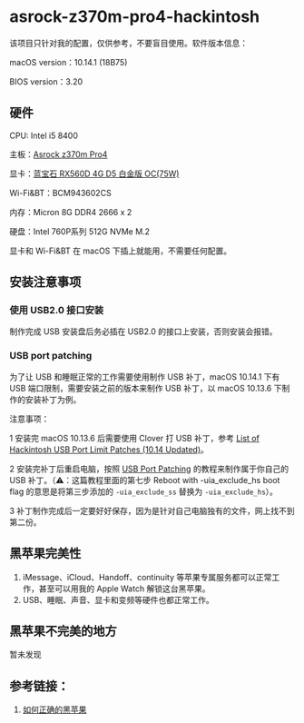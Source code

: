 # asrock-z370m-pro4-hackintosh

该项目只针对我的配置，仅供参考，不要盲目使用。软件版本信息：

macOS version：10.14.1 (18B75)

BIOS version：3.20

## 硬件

CPU: Intel i5 8400

主板：[Asrock z370m Pro4](https://www.asrock.com/MB/Intel/Z370M%20Pro4/index.asp)

显卡：[蓝宝石 RX560D 4G D5 白金版 OC(75W)](http://www.sapphiretech.com/productdetial.asp?pid=C12A4F7E-B791-4DDB-8D32-47BB6ACA68BD&lang=chs)

Wi-Fi&BT：BCM943602CS

内存：Micron 8G DDR4 2666 x 2

硬盘：Intel 760P系列 512G NVMe M.2

显卡和 Wi-Fi&BT 在 macOS 下插上就能用，不需要任何配置。

## 安装注意事项

### 使用 USB2.0 接口安装

制作完成 USB 安装盘后务必插在 USB2.0 的接口上安装，否则安装会报错。

### USB port patching

为了让 USB 和睡眠正常的工作需要使用制作 USB 补丁，macOS 10.14.1 下有 USB 端口限制，需要安装之前的版本来制作 USB 补丁，以 macOS 10.13.6 下制作的安装补丁为例。

注意事项：

1 安装完 macOS 10.13.6 后需要使用 Clover 打 USB 补丁，参考 [List of Hackintosh USB Port Limit Patches (10.14 Updated)](https://hackintosher.com/forums/thread/list-of-hackintosh-usb-port-limit-patches-10-14-updated.467/)。


2 安装完补丁后重启电脑，按照 [USB Port Patching](https://www.tonymacx86.com/threads/release-intel-fb-patcher-v1-6-5.254559/) 的教程来制作属于你自己的 USB 补丁。（⚠️：这篇教程里面的第七步 Reboot with -uia_exclude_hs boot flag 的意思是将第三步添加的 `-uia_exclude_ss` 替换为 `-uia_exclude_hs`）。

3 补丁制作完成后一定要好好保存，因为是针对自己电脑独有的文件，网上找不到第二份。

## 黑苹果完美性

1. iMessage、iCloud、Handoff、continuity 等苹果专属服务都可以正常工作，甚至可以用我的 Apple Watch 解锁这台黑苹果。
2. USB、睡眠、声音、显卡和变频等硬件也都正常工作。

## 黑苹果不完美的地方

暂未发现

## 参考链接：

1. [如何正确的黑苹果](https://catty-house.blogspot.com/2018/10/hackintosh.html)
